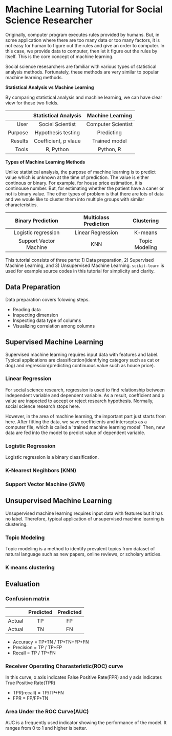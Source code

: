 # Machine Learning Tutorial for Social Science Researcher

Originally, computer program executes rules provided by humans. But, in some application where there are too many data or too many factors, it is not easy for human to figure out the rules and give an order to computer. In this case, we provide data to computer, then let it figure out the rules by itself. This is the core concept of machine learning.

Social science resesarchers are familiar with various types of statistical analysis methods. Fortunately, these methods are very similar to popular machine learning methods.

__Statistical Analysis vs Machine Learning__

By comparing statistical analysis and machine learning, we can have clear view for these two fields.  

|         | Statistical Analysis | Machine Learning |
|--------:| :----------------: | :--------------: |
| User    | Sociel Scientist | Computer Scientist |
| Purpose | Hypothesis testing | Predicting       |
| Results | Coefficient, p vlaue | Trained model |
| Tools   | R, Python | Python, R |

__Types of Machine Learning Methods__

Unlike statistical analysis, the purpose of machine learning is to predict value which is unknown at the time of prediction. The value is either continous or binary. For example, for house price estimation, it is continouse number. But, for estimating whether the patient have a caner or not is binary value. The other types of problem is that there are lots of data and we woule like to cluster them into multiple groups with similar characteristics. 

| Binary Prediction | Multiclass Prediction | Clustering |
| :---------------: | :-------------------: | :--------: |
| Logistic regression | Linear Regression | K-means |
| Support Vector Machine | KNN | Topic Modeling |

This tutorial consists of three parts: 1) Data preparation, 2) Supervised Machine Learning, and 3) Unsupervised Machine Learning. `scikit-learn` is used for example source codes in this tutorial for simplicity and clarity. 

## Data Preparation

Data preparation covers folowing steps.

- Reading data
- Inspecting dimension
- Inspecting data type of columns
- Visualizing correlation among columns
 
## Supervised Machine Learning

Supervised machine learning requires input data with features and label. Typical applications are classification(identifying category such as cat or dog) and regression(predicting continuous value such as house price). 

### Linear Regression

For social science research, regression is used to find relationship between independent variable and dependent variable. As a result, coefficient and p value are inspected to accept or reject research hypothesis. Normally, social science research stops here. 

However, in the area of machine learning, the important part just starts from here. After fitting the data, we save coefficients and intersepts as a computer file, which is called a 'trained machine learning model' Then, new data are fed into the model to predict value of dependent variable.

### Logistic Regression

Logistic regression is a binary classification.

### K-Nearest Negihbors (KNN)

### Support Vector Machine (SVM)

## Unsupervised Machine Learning

Unsupervised machine learning requires input data with features but it has no label. Therefore, typical application of unsupervised machine learning is clustering.

### Topic Modeling

Topic modeling is a method to identify prevalent topics from dataset of natural language such as new papers, online reviews, or scholary articles.

### K means clustering

## Evaluation

### Confusion matrix

|   | Predicted  |Predicted|
|---|:---:|:---:|
| Actual | TP | FP |
| Actual       | TN | FN |


- Accuracy = TP+TN / TP+TN+FP+FN
- Precision = TP / TP+FP
- Recall = TP / TP+FN


### Receiver Operating Charasteristic(ROC) curve

In this curve, x axis indicates False Positive Rate(FPR) and y axis indicates True Positive Rate(TPR)

- TPR(recall) = TP/TP+FN
- FPR = FP/FP+TN

### Area Under the ROC Curve(AUC)

AUC is a frequently used indicator showing the performance of the model. It ranges from 0 to 1 and higher is better. 